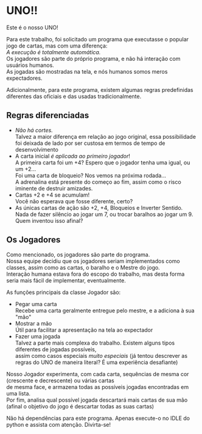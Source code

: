 # UNO!!

Este é o nosso UNO!

Para este trabalho, foi solicitado um programa que executasse o popular jogo de cartas, mas com uma diferença: \
_A execução é totalmente automática._ \
Os jogadores são parte do próprio programa, e não há interação com usuários humanos. \
As jogadas são mostradas na tela, e nós humanos somos meros expectadores.

Adicionalmente, para este programa, existem algumas regras predefinidas diferentes das oficiais e das usadas tradicionalmente.

## Regras diferenciadas
* _Não há cortes._ \
Talvez a maior diferença em relação ao jogo original, essa possibilidade foi deixada de lado por ser custosa em termos de tempo de desenvolvimento
* A carta inicial _é aplicada ao primeiro jogador_! \
A primeira carta foi um +4? Espero que o jogador tenha uma igual, ou um +2... \
Foi uma carta de bloqueio? Nos vemos na próxima rodada... \
A adrenalina está presente do começo ao fim, assim como o risco iminente de destruir amizades.
* Cartas +2 e +4 se acumulam! \
Você não esperava que fosse diferente, certo?
* As únicas cartas de ação são +2, +4, Bloqueios e Inverter Sentido. \
Nada de fazer silêncio ao jogar um 7, ou trocar baralhos ao jogar um 9. Quem inventou isso afinal?

## Os Jogadores
Como mencionado, os jogadores são parte do programa. \
Nossa equipe decidiu que os jogadores seriam implementados como classes, assim como as cartas, o baralho e o Mestre do jogo. \
Interação humana estava fora do escopo do trabalho, mas desta forma seria mais fácil de implementar, eventualmente.

As funções principais da classe Jogador são:
* Pegar uma carta \
Recebe uma carta geralmente entregue pelo mestre, e a adiciona à sua "mão"
* Mostrar a mão \
Útil para facilitar a apresentação na tela ao expectador
* Fazer uma jogada \
Talvez a parte mais complexa do trabalho. Existem alguns tipos diferentes de jogadas possíveis, \
assim como casos especiais _muito especiais_ (já tentou descrever as regras do UNO de maneira literal? É uma experiência desafiante)

Nosso Jogador experimenta, com cada carta, sequências de mesma cor (crescente e decrescente) ou várias cartas \
de mesma face, e armazena todas as possíveis jogadas encontradas em uma lista. \
Por fim, analisa qual possível jogada descartará mais cartas de sua mão (afinal o objetivo do jogo é descartar todas as suas cartas)

Não há dependências para este programa. Apenas execute-o no IDLE do python e assista com atenção.
Divirta-se!

